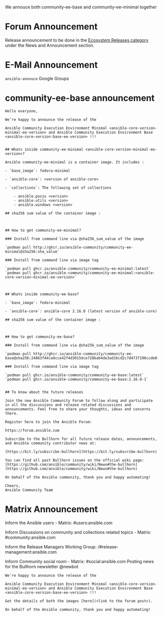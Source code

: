 We annouce both community-ee-base and community-ee-minimal together

# Forum Announcement

Release announcement to be done  in the  [Ecosystem Releases category](https://forum.ansible.com/c/news/releases)  under the News and Announcement section.

# E-Mail Announcement

`ansible-annouce` Google Groups

# community-ee-base announcement

```
Hello everyone,

We’re happy to announce the release of the

Ansible Community Execution Environment Minimal <ansible-core-version-minimal-ee-version> and Ansible Community Execution Environment Base <ansible-core-version-base-ee-version> !!!


## Whats inside community-ee-minimal <ansible-core-version-minimal-ee-version>?

Ansible community-ee-minimal is a container image. It includes :

- `base_image`: fedora-minimal

- `ansible-core`: <version of ansible-core>

- `collections`: The following set of collections

    - ansible.posix <version>
    - ansible.utils <version>
    - ansible.windows <version>

## sha256 sum value of the container image :



## How to get community-ee-minimal?

### Install from command line via @sha256_sum_value of the image

`podman pull http://ghcr.io/ansible-community/community-ee-minimal@sha256:sha_value`

### Install from command line via image tag

`podman pull ghcr.io/ansible-community/community-ee-minimal:latest`
`podman pull ghcr.io/ansible-community/community-ee-minimal:<ansible-core-version-minimal-ee-version>`



## Whats inside community-ee-base?

- `base_image`: fedora-minimal

- `ansible-core`: ansible-core 2.16.0 (latest version of ansible-core)

## sha256 sum value of the container image :



## How to get community-ee-base?

### Install from command line via @sha256_sum_value of the image

`podman pull http://ghcr.io/ansible-community/community-ee-base@sha256:24863f44ca9cce42f4d3015dce728bab4de3ad16cd2c7d4737196ccde6f8cef8`

### Install from command line via image tag

`podman pull ghcr.io/ansible-community/community-ee-base:latest`
`podman pull ghcr.io/ansible-community/community-ee-base:2.16.0-1`


## To know about the future releases

Join the new Ansible Community Forum to follow along and participate
in all the discussions and release related discussions and
announcements. Feel free to share your thoughts, ideas and concerns
there.

Register here to join the Ansible Forum:

https://forum.ansible.com

Subscribe to the Bullhorn for all future release dates, announcements,
and Ansible community contributor news at:

[https://bit.ly/subscribe-bullhorn](https://bit.ly/subscribe-bullhorn)

You can find all past Bullhorn issues on the official wiki page:
[https://github.com/ansible/community/wiki/News#the-bullhorn](https://github.com/ansible/community/wiki/News#the-bullhorn)

On behalf of the Ansible community, thank you and happy automating!

Cheers,
Ansible Community Team

```

# Matrix Announcement

Inform the Ansible users - Matrix: #users:ansible.com

Inform Discussions on community and collections related topics - Matrix: #community:ansible.com

Inform the Release Managers Working Group: /#release-management:ansible.com

Inform Community social room - Matrix: #social:ansible.com
Posting news for the Bullhorn newsletter @newbot


```
We’re happy to announce the release of the

Ansible Community Execution Environment Minimal <ansible-core-version-minimal-ee-version> and Ansible Community Execution Environment Base <ansible-core-version-base-ee-version> !!!

Get the details of both the images [here](<link to the forum post>).

On behalf of the Ansible community, thank you and happy automating!
```

